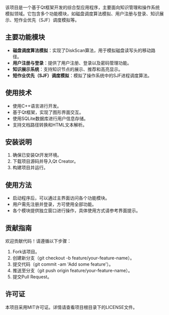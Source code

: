 该项目是一个基于Qt框架开发的综合型应用程序，主要面向知识管理和操作系统模拟领域。它包含多个功能模块，如磁盘调度算法模拟、用户注册与登录、知识展示、短作业优先（SJF）调度模拟等。

## 主要功能模块

- **磁盘调度算法模拟**：实现了DiskScan算法，用于模拟磁盘读写头的移动路径。
- **用户注册与登录**：提供了用户注册、登录以及密码管理功能。
- **知识展示系统**：支持知识节点的展示、推荐和高亮显示。
- **短作业优先（SJF）调度模拟**：模拟了操作系统中的SJF进程调度算法。

## 使用技术

- 使用C++语言进行开发。
- 基于Qt框架，实现了图形界面交互。
- 使用SQLite数据库进行用户信息存储。
- 支持文档路径转换和HTML文本解析。

## 安装说明

1. 确保已安装Qt开发环境。
2. 下载项目源码并导入Qt Creator。
3. 构建项目并运行。

## 使用方法

- 启动程序后，可以通过主界面访问各个功能模块。
- 用户需先注册并登录，方可使用全部功能。
- 各个模块提供独立窗口进行操作，具体使用方式请参考界面提示。

## 贡献指南

欢迎贡献代码！请遵循以下步骤：

1. Fork该项目。
2. 创建新分支（git checkout -b feature/your-feature-name）。
3. 提交代码（git commit -am 'Add some feature'）。
4. 推送至分支（git push origin feature/your-feature-name）。
5. 提交Pull Request。

## 许可证

本项目采用MIT许可证。详情请查看项目根目录下的LICENSE文件。